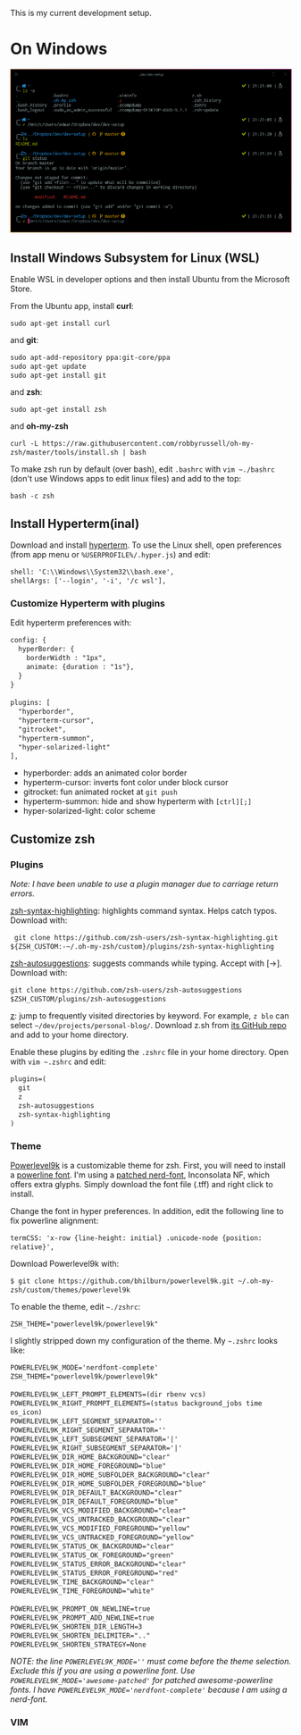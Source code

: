 This is my current development setup.

# On Windows
![hyper screenshot](https://github.com/edwardbaeg/dev-setup/blob/master/images/hyperterm.png)
## Install Windows Subsystem for Linux (WSL)

Enable WSL in developer options and then install Ubuntu from the Microsoft Store.

From the Ubuntu app, install **curl**:
```
sudo apt-get install curl
```
and **git**:
```
sudo apt-add-repository ppa:git-core/ppa
sudo apt-get update
sudo apt-get install git
```
and **zsh**:
```
sudo apt-get install zsh
```
and **oh-my-zsh**
```
curl -L https://raw.githubusercontent.com/robbyrussell/oh-my-zsh/master/tools/install.sh | bash
```
To make zsh run by default (over bash), edit `.bashrc` with `vim ~./bashrc` (don't use Windows apps to edit linux files) and add to the top:
```
bash -c zsh
```

## Install Hyperterm(inal)
Download and install [hyperterm](https://hyper.is/). To use the Linux shell, open preferences (from app menu or `%USERPROFILE%/.hyper.js`) and edit:
```
shell: 'C:\\Windows\\System32\\bash.exe',
shellArgs: ['--login', '-i', '/c wsl'],
```
### Customize Hyperterm with plugins
Edit hyperterm preferences with:
```
config: {
  hyperBorder: {
    borderWidth : "1px",
    animate: {duration : "1s"},
  }
}

plugins: [
  "hyperborder",
  "hyperterm-cursor",
  "gitrocket",
  "hyperterm-summon",
  "hyper-solarized-light"
],

```
- hyperborder: adds an animated color border
- hyperterm-cursor: inverts font color under block cursor
- gitrocket: fun animated rocket at `git push`
- hyperterm-summon: hide and show hyperterm with `[ctrl][;]`
- hyper-solarized-light: color scheme

## Customize zsh
### Plugins
*Note: I have been unable to use a plugin manager due to carriage return errors.*

[zsh-syntax-highlighting](https://github.com/zsh-users/zsh-syntax-highlighting): highlights command syntax. Helps catch typos. Download with:
```
 git clone https://github.com/zsh-users/zsh-syntax-highlighting.git ${ZSH_CUSTOM:-~/.oh-my-zsh/custom}/plugins/zsh-syntax-highlighting
```
[zsh-autosuggestions](https://github.com/zsh-users/zsh-autosuggestions): suggests commands while typing. Accept with [→]. Download with:
```
git clone https://github.com/zsh-users/zsh-autosuggestions $ZSH_CUSTOM/plugins/zsh-autosuggestions
```
[z](https://github.com/robbyrussell/oh-my-zsh/tree/master/plugins/z): jump to frequently visited directories by keyword. For example, `z blo` can select `~/dev/projects/personal-blog/`. Download z.sh from [its GitHub repo](https://github.com/rupa/z) and add to your home directory.

Enable these plugins by editing the `.zshrc` file in your home directory. Open with `vim ~.zshrc` and edit:
```
plugins=(
  git
  z
  zsh-autosuggestions
  zsh-syntax-highlighting
)
```

### Theme
[Powerlevel9k](https://github.com/bhilburn/powerlevel9k) is a customizable theme for zsh. First, you will need to install a [powerline font](https://github.com/powerline/fonts). I'm using a [patched nerd-font](https://github.com/ryanoasis/nerd-fonts), Inconsolata NF, which offers extra glyphs. Simply download the font file (.tff) and right click to install.

Change the font in hyper preferences. In addition, edit the following line to fix powerline alignment:
```
termCSS: 'x-row {line-height: initial} .unicode-node {position: relative}',
```
Download Powerlevel9k with:
```
$ git clone https://github.com/bhilburn/powerlevel9k.git ~/.oh-my-zsh/custom/themes/powerlevel9k
```
To enable the theme, edit `~./zshrc`:
```
ZSH_THEME="powerlevel9k/powerlevel9k"
```
I slightly stripped down my configuration of the theme. My `~.zshrc` looks like:
```
POWERLEVEL9K_MODE='nerdfont-complete'
ZSH_THEME="powerlevel9k/powerlevel9k"

POWERLEVEL9K_LEFT_PROMPT_ELEMENTS=(dir rbenv vcs)
POWERLEVEL9K_RIGHT_PROMPT_ELEMENTS=(status background_jobs time os_icon)
POWERLEVEL9K_LEFT_SEGMENT_SEPARATOR=''
POWERLEVEL9K_RIGHT_SEGMENT_SEPARATOR=''
POWERLEVEL9K_LEFT_SUBSEGMENT_SEPARATOR='|'
POWERLEVEL9K_RIGHT_SUBSEGMENT_SEPARATOR='|'
POWERLEVEL9K_DIR_HOME_BACKGROUND="clear"
POWERLEVEL9K_DIR_HOME_FOREGROUND="blue"
POWERLEVEL9K_DIR_HOME_SUBFOLDER_BACKGROUND="clear"
POWERLEVEL9K_DIR_HOME_SUBFOLDER_FOREGROUND="blue"
POWERLEVEL9K_DIR_DEFAULT_BACKGROUND="clear"
POWERLEVEL9K_DIR_DEFAULT_FOREGROUND="blue"
POWERLEVEL9K_VCS_MODIFIED_BACKGROUND="clear"
POWERLEVEL9K_VCS_UNTRACKED_BACKGROUND="clear"
POWERLEVEL9K_VCS_MODIFIED_FOREGROUND="yellow"
POWERLEVEL9K_VCS_UNTRACKED_FOREGROUND="yellow"
POWERLEVEL9K_STATUS_OK_BACKGROUND="clear"
POWERLEVEL9K_STATUS_OK_FOREGROUND="green"
POWERLEVEL9K_STATUS_ERROR_BACKGROUND="clear"
POWERLEVEL9K_STATUS_ERROR_FOREGROUND="red"
POWERLEVEL9K_TIME_BACKGROUND="clear"
POWERLEVEL9K_TIME_FOREGROUND="white"

POWERLEVEL9K_PROMPT_ON_NEWLINE=true
POWERLEVEL9K_PROMPT_ADD_NEWLINE=true
POWERLEVEL9K_SHORTEN_DIR_LENGTH=3
POWERLEVEL9K_SHORTEN_DELIMITER=".."
POWERLEVEL9K_SHORTEN_STRATEGY=None
```
*NOTE: the line `POWERLEVEL9K_MODE=''` must come before the theme selection. Exclude this  if you are using a powerline font. Use `POWERLEVEL9K_MODE='awesome-patched'` for patched awesome-powerline fonts. I have `POWERLEVEL9K_MODE='nerdfont-complete'` because I am using a nerd-font.*

### VIM
